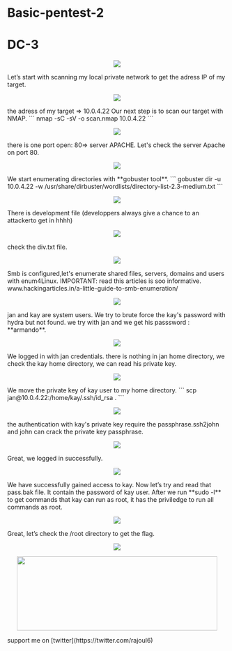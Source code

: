 
# Basic-pentest-2
# DC-3
<p align="center">
  <img src="https://rajoul.github.io/my_write_up/image/Basic-pentest-2/1.png" >
</p>
Let’s start with scanning my local private network to get the adress IP of my target.
<p align="center">
  <img src="https://rajoul.github.io/my_write_up/image/Basic-pentest-2/netdiscover.png" >
</p>
the adress of my target => 10.0.4.22
Our next step is to scan our target with NMAP.
```
nmap -sC -sV -o scan.nmap 10.0.4.22
```
<p align="center">
  <img src="https://rajoul.github.io/my_write_up/image/Basic-pentest-2/scan.png">
</p>
there is one port open: 80=> server APACHE.
Let's check the server Apache on port 80.
<p align="center">
  <img src="https://rajoul.github.io/my_write_up/image/Basic-pentest-2/1.png" >
</p>
We start enumerating directories with **gobuster tool**.
```
gobuster dir -u 10.0.4.22 -w /usr/share/dirbuster/wordlists/directory-list-2.3-medium.txt
```
<p align="center">
  <img src="https://rajoul.github.io/my_write_up/image/Basic-pentest-2/2.png" >
</p>
There is development file (developpers always give a chance to an attackerto get in hhhh)
<p align="center">
  <img src="https://rajoul.github.io/my_write_up/image/Basic-pentest-2/3.png" >
</p>
check the div.txt file.
<p align="center">
  <img src="https://rajoul.github.io/my_write_up/image/Basic-pentest-2/4.png" >
</p>
Smb is configured,let's enumerate shared files, servers, domains and users with enum4Linux.
IMPORTANT: read this articles is soo informative. www.hackingarticles.in/a-little-guide-to-smb-enumeration/
<p align="center">
  <img src="https://rajoul.github.io/my_write_up/image/Basic-pentest-2/5.png" >
</p>
 jan and kay are system users. We try to brute force the kay's password with hydra but not found. we try with jan and we get
 his passsword : **armando**.
 <p align="center">
  <img src="https://rajoul.github.io/my_write_up/image/Basic-pentest-2/ssh.png" >
</p>
We logged in with jan credentials. there is nothing in jan home directory, we check the kay home directory, we can read his private key.
<p align="center">
  <img src="https://rajoul.github.io/my_write_up/image/Basic-pentest-2/6.png" >
</p>
We move the private key of kay user to my home directory.
```
scp jan@10.0.4.22:/home/kay/.ssh/id_rsa .
```
<p align="center">
  <img src="https://rajoul.github.io/my_write_up/image/Basic-pentest-2/7.png" >
</p>
the authentication with kay's private key require the passphrase.ssh2john and john can crack the private key passphrase.
<p align="center">
  <img src="https://rajoul.github.io/my_write_up/image/Basic-pentest-2/8.png" >
</p>
Great, we logged in successfully.
<p align="center">
  <img src="https://rajoul.github.io/my_write_up/image/Basic-pentest-2/9.png" >
</p>
We have successfully gained access to kay. Now let’s try and read that pass.bak file. It contain the password of kay user.
After we run **sudo -l** to get commands that kay can run as root, it has the priviledge to run all commands as root.
<p align="center">
  <img src="https://rajoul.github.io/my_write_up/image/Basic-pentest-2/10.png" >
</p>
Great, let’s check the /root directory  to get the flag.
<p align="center">
  <img src="https://rajoul.github.io/my_write_up/image/Basic-pentest-2/root_access.png" >
</p>
<p align="center">
  <img src="https://rajoul.github.io/my_write_up/image/gif/salut.gif" width="460" height="170">
</p>
support me on [twitter](https://twitter.com/rajoul6)










